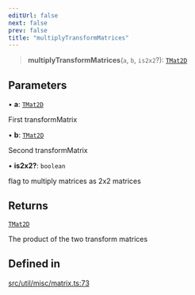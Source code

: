 ```yaml
---
editUrl: false
next: false
prev: false
title: "multiplyTransformMatrices"
---
```


> **multiplyTransformMatrices**(`a`, `b`, `is2x2`?): [`TMat2D`](/api/type-aliases/tmat2d/)

## Parameters

• **a**: [`TMat2D`](/api/type-aliases/tmat2d/)

First transformMatrix

• **b**: [`TMat2D`](/api/type-aliases/tmat2d/)

Second transformMatrix

• **is2x2?**: `boolean`

flag to multiply matrices as 2x2 matrices

## Returns

[`TMat2D`](/api/type-aliases/tmat2d/)

The product of the two transform matrices

## Defined in

[src/util/misc/matrix.ts:73](https://github.com/fabricjs/fabric.js/blob/8748628df7e9de00ba77413bfc3ad9e9fe9d4f30/src/util/misc/matrix.ts#L73)
